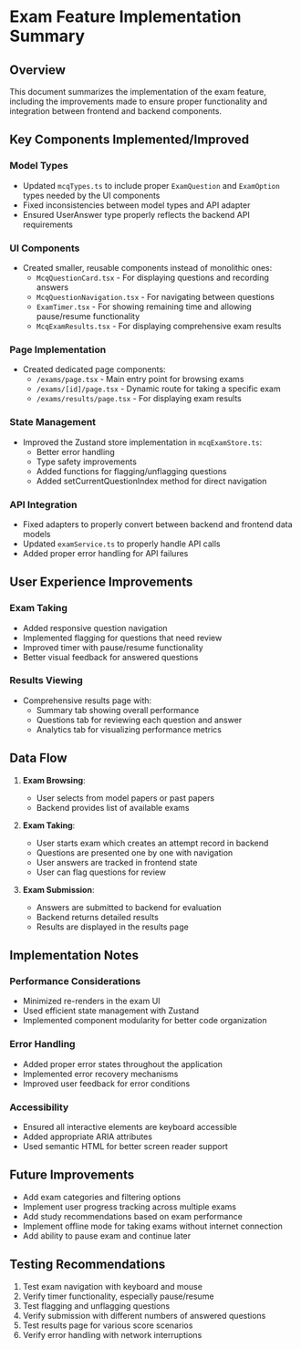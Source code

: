 # Exam Feature Implementation Summary

## Overview

This document summarizes the implementation of the exam feature, including the improvements made to ensure proper functionality and integration between frontend and backend components.

## Key Components Implemented/Improved

### Model Types
- Updated `mcqTypes.ts` to include proper `ExamQuestion` and `ExamOption` types needed by the UI components
- Fixed inconsistencies between model types and API adapter
- Ensured UserAnswer type properly reflects the backend API requirements

### UI Components
- Created smaller, reusable components instead of monolithic ones:
  - `McqQuestionCard.tsx` - For displaying questions and recording answers
  - `McqQuestionNavigation.tsx` - For navigating between questions
  - `ExamTimer.tsx` - For showing remaining time and allowing pause/resume functionality
  - `McqExamResults.tsx` - For displaying comprehensive exam results

### Page Implementation
- Created dedicated page components:
  - `/exams/page.tsx` - Main entry point for browsing exams
  - `/exams/[id]/page.tsx` - Dynamic route for taking a specific exam
  - `/exams/results/page.tsx` - For displaying exam results

### State Management
- Improved the Zustand store implementation in `mcqExamStore.ts`:
  - Better error handling
  - Type safety improvements
  - Added functions for flagging/unflagging questions
  - Added setCurrentQuestionIndex method for direct navigation

### API Integration
- Fixed adapters to properly convert between backend and frontend data models
- Updated `examService.ts` to properly handle API calls
- Added proper error handling for API failures

## User Experience Improvements

### Exam Taking
- Added responsive question navigation
- Implemented flagging for questions that need review
- Improved timer with pause/resume functionality
- Better visual feedback for answered questions

### Results Viewing
- Comprehensive results page with:
  - Summary tab showing overall performance
  - Questions tab for reviewing each question and answer
  - Analytics tab for visualizing performance metrics

## Data Flow
1. **Exam Browsing**:
   - User selects from model papers or past papers
   - Backend provides list of available exams

2. **Exam Taking**:
   - User starts exam which creates an attempt record in backend
   - Questions are presented one by one with navigation
   - User answers are tracked in frontend state
   - User can flag questions for review

3. **Exam Submission**:
   - Answers are submitted to backend for evaluation
   - Backend returns detailed results
   - Results are displayed in the results page

## Implementation Notes

### Performance Considerations
- Minimized re-renders in the exam UI
- Used efficient state management with Zustand
- Implemented component modularity for better code organization

### Error Handling
- Added proper error states throughout the application
- Implemented error recovery mechanisms
- Improved user feedback for error conditions

### Accessibility
- Ensured all interactive elements are keyboard accessible
- Added appropriate ARIA attributes
- Used semantic HTML for better screen reader support

## Future Improvements
- Add exam categories and filtering options
- Implement user progress tracking across multiple exams
- Add study recommendations based on exam performance
- Implement offline mode for taking exams without internet connection
- Add ability to pause exam and continue later

## Testing Recommendations
1. Test exam navigation with keyboard and mouse
2. Verify timer functionality, especially pause/resume
3. Test flagging and unflagging questions
4. Verify submission with different numbers of answered questions
5. Test results page for various score scenarios
6. Verify error handling with network interruptions
